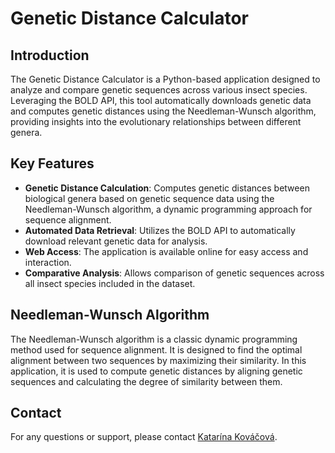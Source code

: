 # Genetic Distance Calculator

## Introduction

The Genetic Distance Calculator is a Python-based application designed to analyze and compare genetic sequences across various insect species. Leveraging the BOLD API, this tool automatically downloads genetic data and computes genetic distances using the Needleman-Wunsch algorithm, providing insights into the evolutionary relationships between different genera.

## Key Features

- **Genetic Distance Calculation**: Computes genetic distances between biological genera based on genetic sequence data using the Needleman-Wunsch algorithm, a dynamic programming approach for sequence alignment.
- **Automated Data Retrieval**: Utilizes the BOLD API to automatically download relevant genetic data for analysis.
- **Web Access**: The application is available online for easy access and interaction.
- **Comparative Analysis**: Allows comparison of genetic sequences across all insect species included in the dataset.

## Needleman-Wunsch Algorithm

The Needleman-Wunsch algorithm is a classic dynamic programming method used for sequence alignment. It is designed to find the optimal alignment between two sequences by maximizing their similarity. In this application, it is used to compute genetic distances by aligning genetic sequences and calculating the degree of similarity between them.

## Contact

For any questions or support, please contact [Katarína Kováčová](mailto:katarinakovacova100@gmail.com).

